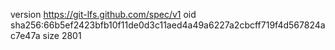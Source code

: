 version https://git-lfs.github.com/spec/v1
oid sha256:66b5ef2423bfb10f11de0d3c11aed4a49a6227a2cbcff719f4d567824ac7e47a
size 2801
